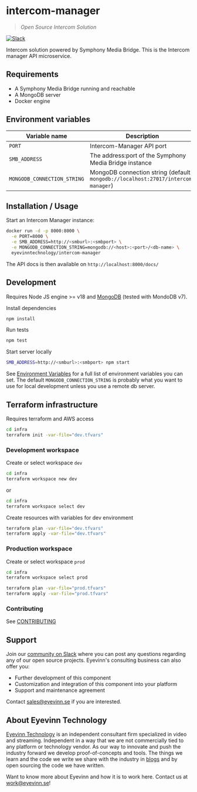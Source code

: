 # intercom-manager

> _Open Source Intercom Solution_

[![Slack](http://slack.streamingtech.se/badge.svg)](http://slack.streamingtech.se)

Intercom solution powered by Symphony Media Bridge. This is the Intercom manager API microservice.

## Requirements

- A Symphony Media Bridge running and reachable
- A MongoDB server
- Docker engine

## Environment variables

| Variable name               | Description                                                                       |
| --------------------------- | --------------------------------------------------------------------------------- |
| `PORT`                      | Intercom-Manager API port                                                         |
| `SMB_ADDRESS`               | The address:port of the Symphony Media Bridge instance                            |
| `MONGODB_CONNECTION_STRING` | MongoDB connection string (default: `mongodb://localhost:27017/intercom-manager`) |

## Installation / Usage

Start an Intercom Manager instance:

```sh
docker run -d -p 8000:8000 \
  -e PORT=8000 \
  -e SMB_ADDRESS=http://<smburl>:<smbport> \
  -e MONGODB_CONNECTION_STRING=mongodb://<host>:<port>/<db-name> \
  eyevinntechnology/intercom-manager
```

The API docs is then available on `http://localhost:8000/docs/`

## Development

Requires Node JS engine >= v18 and [MongoDB](https://www.mongodb.com/docs/manual/administration/install-community/) (tested with MondoDB v7).

Install dependencies

```sh
npm install
```

Run tests

```sh
npm test
```

Start server locally

```sh
SMB_ADDRESS=http://<smburl>:<smbport> npm start
```

See [Environment Variables](#environment-variables) for a full list of environment variables you can set. The default `MONGODB_CONNECTION_STRING` is probably what you want to use for local development unless you use a remote db server.

## Terraform infrastructure

Requires terraform and AWS access

```sh
cd infra
terraform init -var-file="dev.tfvars"
```

### Development workspace

Create or select workspace `dev`

```sh
cd infra
terraform workspace new dev
```

or

```sh
cd infra
terraform workspace select dev
```

Create resources with variables for dev environment

```sh
terraform plan -var-file="dev.tfvars"
terraform apply -var-file="dev.tfvars"
```

### Production workspace

Create or select workspace `prod`

```sh
cd infra
terraform workspace select prod
```

```sh
terraform plan -var-file="prod.tfvars"
terraform apply -var-file="prod.tfvars"
```

### Contributing

See [CONTRIBUTING](CONTRIBUTING.md)

## Support

Join our [community on Slack](http://slack.streamingtech.se) where you can post any questions regarding any of our open source projects. Eyevinn's consulting business can also offer you:

- Further development of this component
- Customization and integration of this component into your platform
- Support and maintenance agreement

Contact [sales@eyevinn.se](mailto:sales@eyevinn.se) if you are interested.

## About Eyevinn Technology

[Eyevinn Technology](https://www.eyevinntechnology.se) is an independent consultant firm specialized in video and streaming. Independent in a way that we are not commercially tied to any platform or technology vendor. As our way to innovate and push the industry forward we develop proof-of-concepts and tools. The things we learn and the code we write we share with the industry in [blogs](https://dev.to/video) and by open sourcing the code we have written.

Want to know more about Eyevinn and how it is to work here. Contact us at work@eyevinn.se!
